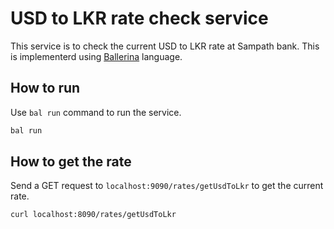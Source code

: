 # USD to LKR rate check service

This service is to check the current USD to LKR rate at Sampath bank. This is implementerd using [Ballerina](https://ballerina.io/) language.

## How to run
Use `bal run` command to run the service. 

```bash
bal run
```

## How to get the rate
Send a GET request to `localhost:9090/rates/getUsdToLkr` to get the current rate.

```bash
curl localhost:8090/rates/getUsdToLkr
```
